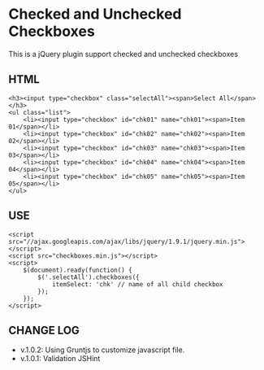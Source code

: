 # Checked and Unchecked Checkboxes

This is a jQuery plugin support checked and unchecked checkboxes

## HTML

	<h3><input type="checkbox" class="selectAll"><span>Select All</span></h3>
	<ul class="list">
		<li><input type="checkbox" id="chk01" name="chk01"><span>Item 01</span></li>
		<li><input type="checkbox" id="chk02" name="chk02"><span>Item 02</span></li>
		<li><input type="checkbox" id="chk03" name="chk03"><span>Item 03</span></li>
		<li><input type="checkbox" id="chk04" name="chk04"><span>Item 04</span></li>
		<li><input type="checkbox" id="chk05" name="chk05"><span>Item 05</span></li>
	</ul>

## USE

	<script src="//ajax.googleapis.com/ajax/libs/jquery/1.9.1/jquery.min.js"></script>
	<script src="checkboxes.min.js"></script>
	<script>
		$(document).ready(function() {
			$('.selectAll').checkboxes({
				itemSelect: 'chk' // name of all child checkbox
			});
		});
	</script>

## CHANGE LOG
- v.1.0.2: Using Gruntjs to customize javascript file.
- v.1.0.1: Validation JSHint	